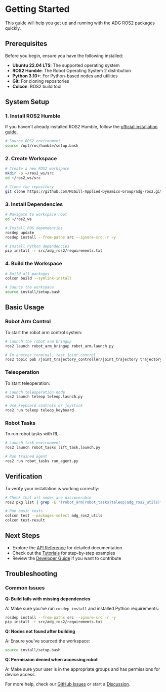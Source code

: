 # Getting Started

This guide will help you get up and running with the ADG ROS2 packages quickly.

## Prerequisites

Before you begin, ensure you have the following installed:

- **Ubuntu 22.04 LTS**: The supported operating system
- **ROS2 Humble**: The Robot Operating System 2 distribution
- **Python 3.10+**: For Python-based nodes and utilities
- **Git**: For cloning repositories
- **Colcon**: ROS2 build tool

## System Setup

### 1. Install ROS2 Humble

If you haven't already installed ROS2 Humble, follow the [official installation guide](https://docs.ros.org/en/humble/Installation.html).

```bash
# Source ROS2 environment
source /opt/ros/humble/setup.bash
```

### 2. Create Workspace

```bash
# Create a new ROS2 workspace
mkdir -p ~/ros2_ws/src
cd ~/ros2_ws/src

# Clone the repository
git clone https://github.com/McGill-Applied-Dynamics-Group/adg-ros2.git
```

### 3. Install Dependencies

```bash
# Navigate to workspace root
cd ~/ros2_ws

# Install ROS dependencies
rosdep update
rosdep install --from-paths src --ignore-src -r -y

# Install Python dependencies
pip install -r src/adg_ros2/requirements.txt
```

### 4. Build the Workspace

```bash
# Build all packages
colcon build --symlink-install

# Source the workspace
source install/setup.bash
```

## Basic Usage

### Robot Arm Control

To start the robot arm control system:

```bash
# Launch the robot arm bringup
ros2 launch robot_arm_bringup robot_arm.launch.py

# In another terminal, test joint control
ros2 topic pub /joint_trajectory_controller/joint_trajectory trajectory_msgs/msg/JointTrajectory "..."
```

### Teleoperation

To start teleoperation:

```bash
# Launch teleoperation node
ros2 launch teleop teleop.launch.py

# Use keyboard controls or joystick
ros2 run teleop teleop_keyboard
```

### Robot Tasks

To run robot tasks with RL:

```bash
# Launch task environment
ros2 launch robot_tasks lift_task.launch.py

# Run trained agent
ros2 run robot_tasks run_agent.py
```

## Verification

To verify your installation is working correctly:

```bash
# Check that all nodes are discoverable
ros2 pkg list | grep -E "(robot_arm|robot_tasks|teleop|adg_ros2_utils)"

# Run basic tests
colcon test --packages-select adg_ros2_utils
colcon test-result
```

## Next Steps

- Explore the [API Reference](../reference/) for detailed documentation
- Check out the [Tutorials](../tutorials/) for step-by-step examples
- Review the [Developer Guide](../developer-guide/contributing.md) if you want to contribute

## Troubleshooting

### Common Issues

**Q: Build fails with missing dependencies**

A: Make sure you've run `rosdep install` and installed Python requirements:

```bash
rosdep install --from-paths src --ignore-src -r -y
pip install -r src/adg_ros2/requirements.txt
```

**Q: Nodes not found after building**

A: Ensure you've sourced the workspace:

```bash
source install/setup.bash
```

**Q: Permission denied when accessing robot**

A: Make sure your user is in the appropriate groups and has permissions for device access.

For more help, check our [GitHub Issues](https://github.com/McGill-Applied-Dynamics-Group/adg-ros2/issues) or start a [Discussion](https://github.com/McGill-Applied-Dynamics-Group/adg-ros2/discussions).
